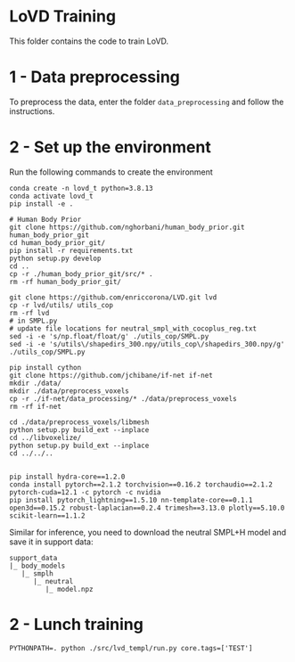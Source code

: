 # LoVD Training
This folder contains the code to train LoVD. 

# 1 - Data preprocessing
To preprocess the data, enter the folder ``data_preprocessing`` and follow the instructions.

# 2 - Set up the environment
Run the following commands to create the environment

```
conda create -n lovd_t python=3.8.13
conda activate lovd_t
pip install -e .

# Human Body Prior
git clone https://github.com/nghorbani/human_body_prior.git human_body_prior_git
cd human_body_prior_git/
pip install -r requirements.txt
python setup.py develop
cd ..
cp -r ./human_body_prior_git/src/* .
rm -rf human_body_prior_git/

git clone https://github.com/enriccorona/LVD.git lvd
cp -r lvd/utils/ utils_cop
rm -rf lvd
# in SMPL.py
# update file locations for neutral_smpl_with_cocoplus_reg.txt 
sed -i -e 's/np.float/float/g' ./utils_cop/SMPL.py
sed -i -e 's/utils\/shapedirs_300.npy/utils_cop\/shapedirs_300.npy/g' ./utils_cop/SMPL.py   

pip install cython
git clone https://github.com/jchibane/if-net if-net 
mkdir ./data/
mkdir ./data/preprocess_voxels
cp -r ./if-net/data_processing/* ./data/preprocess_voxels
rm -rf if-net 

cd ./data/preprocess_voxels/libmesh
python setup.py build_ext --inplace
cd ../libvoxelize/
python setup.py build_ext --inplace
cd ../../..


pip install hydra-core==1.2.0
conda install pytorch==2.1.2 torchvision==0.16.2 torchaudio==2.1.2 pytorch-cuda=12.1 -c pytorch -c nvidia
pip install pytorch_lightning==1.5.10 nn-template-core==0.1.1 open3d==0.15.2 robust-laplacian==0.2.4 trimesh==3.13.0 plotly==5.10.0 scikit-learn==1.1.2
```

Similar for inference, you need to download the neutral SMPL+H model and save it in support data:
```
support_data
|_ body_models
   |_ smplh
      |_ neutral
         |_ model.npz
```

# 2 - Lunch training
```
PYTHONPATH=. python ./src/lvd_templ/run.py core.tags=['TEST']
```